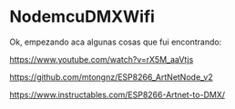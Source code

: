 # NodemcuDMXWifi

Ok, empezando
aca algunas cosas que fui encontrando:


https://www.youtube.com/watch?v=rX5M_aaVtjs

https://github.com/mtongnz/ESP8266_ArtNetNode_v2

https://www.instructables.com/ESP8266-Artnet-to-DMX/
